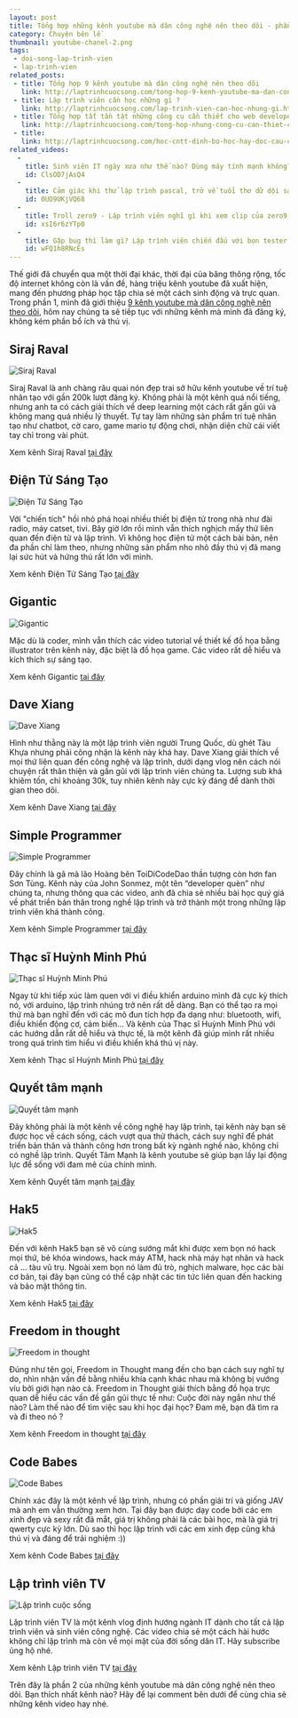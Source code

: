 ```yaml
---
layout: post
title: Tổng hợp những kênh youtube mà dân công nghệ nên theo dõi - phần 2
category: Chuyện bên lề
thumbnail: youtube-chanel-2.png
tags:
 - doi-song-lap-trinh-vien
 - lap-trinh-vien
related_posts:
 - title: Tổng hợp 9 kênh youtube mà dân công nghệ nên theo dõi
   link: http://laptrinhcuocsong.com/tong-hop-9-kenh-youtube-ma-dan-cong-nghe-nen-theo-doi.html
 - title: Lập trình viên cần học những gì ?
   link: http://laptrinhcuocsong.com/lap-trinh-vien-can-hoc-nhung-gi.html
 - title: Tổng hợp tất tần tật những công cụ cần thiết cho web developer
   link: http://laptrinhcuocsong.com/tong-hop-nhung-cong-cu-can-thiet-cho-web-developer.html
 - title:
   link: http://laptrinhcuocsong.com/hoc-cntt-dinh-bo-hoc-hay-doc-cau-chuyen-cua-minh.html
related_videos:
  -
    title: Sinh viên IT ngày xưa như thế nào? Dùng máy tính mạnh không?
    id: ClsOD7jAsQ4
  -
    title: Cảm giác khi thử lập trình pascal, trở về tuổi thơ dữ dội sau 10 năm 
    id: 0UO9UKjVQ68
  -
    title: Troll zero9 - Lập trình viên nghĩ gì khi xem clip của zero9 
    id: xsI6r6zYTp0
  -
    title: Gặp bug thì làm gì? Lập trình viên chiến đấu với bọn tester như thế nào? 
    id: wFQ1h8RNcEs
---
```

Thế giới đã chuyển qua một thời đại khác, thời đại của băng thông rộng, tốc độ internet không còn là vấn đề, hàng triệu kênh youtube đã xuất hiện, mang đến phương pháp học tập chia sẻ một cách sinh động và trực quan. Trong phần 1, mình đã giới thiệu [9 kênh youtube mà dân công nghệ nên theo dõi](http://laptrinhcuocsong.com/tong-hop-9-kenh-youtube-ma-dan-cong-nghe-nen-theo-doi.html), hôm nay chúng ta sẽ tiếp tục với những kênh mà mình đã đăng ký, không kém phần bổ ích và thú vị.

## Siraj Raval

![Siraj Raval](images/youtuber-siraj-raval.jpg)

Siraj Raval là anh chàng râu quai nón đẹp trai sở hữu kênh youtube về trí tuệ nhân tạo với gần 200k lượt đăng ký. Không phải là một kênh quá nổi tiếng, nhưng anh ta có cách giải thích về deep learning một cách rất gần gũi và không mang quá nhiều lý thuyết. Tự tay làm những sản phẩm trí tuệ nhân tạo như chatbot, cờ caro, game mario tự động chơi, nhận diện chữ cái viết tay chỉ trong vài phút.

Xem kênh Siraj Raval [tại đây](https://www.youtube.com/channel/UCWN3xxRkmTPmbKwht9FuE5A)

## Điện Tử Sáng Tạo

![Điện Tử Sáng Tạo](images/youtuber-dien-tu-sang-tao.jpg)

Với "chiến tích" hồi nhỏ phá hoại nhiều thiết bị điện tử trong nhà như đài radio, máy catset, tivi. Bây giờ lớn rồi mình vẫn thích nghịch mấy thứ liên quan đến điện tử và lập trình. Vì không học điện tử một cách bài bản, nên đa phần chỉ làm theo, nhưng những sản phẩm nho nhỏ đầy thú vị đã mang lại sức hút và hứng thú rất lớn với mình.

Xem kênh Điện Tử Sáng Tạo [tại đây](https://www.youtube.com/channel/UCFdTYLylujurbfCu5qbjcVw)

## Gigantic

![Gigantic](images/youtuber-gigantic.jpg)

Mặc dù là coder, mình vẫn thích các video tutorial về thiết kế đồ họa bằng illustrator trên kênh này, đặc biệt là đồ họa game. Các video rất dễ hiểu và kích thích sự sáng tạo.

Xem kênh Gigantic [tại đây](https://www.youtube.com/channel/UCX4mqbvv5lGqLpI4FYlJt4w)

## Dave Xiang

![Dave Xiang](images/youtuber-dave-xiang.jpg)

Hình như thằng này là một lập trình viên người Trung Quốc, dù ghét Tàu Khựa nhưng phải công nhận là kênh này khá hay. Dave Xiang giải thích về mọi thứ liên quan đến công nghệ và lập trình, dưới dạng vlog nên cách nói chuyện rất thân thiện và gần gũi với lập trình viên chúng ta. Lượng sub khá khiêm tốn, chỉ khoảng 30k, tuy nhiên kênh này cực kỳ đáng để dành thời gian theo dõi.

Xem kênh Dave Xiang [tại đây](https://www.youtube.com/channel/UCu44AnfqsP-sRxmZHdnhblw)

## Simple Programmer

![Simple Programmer](images/youtuber-simple-programmer.jpg)

Đây chính là gã mà lão Hoàng bên ToiDiCodeDao thần tượng còn hơn fan Sơn Tùng. Kênh này của John Sonmez, một tên “developer quèn” như chúng ta, nhưng thông qua các video, anh đã chia sẻ nhiều bài học quý giá về phát triển bản thân trong nghề lập trình và trở thành một trong những lập trình viên khá thành công.

Xem kênh Simple Programmer [tại đây](https://www.youtube.com/channel/UCFxdcuY-S6yjZGq_2cjilHg)

## Thạc sĩ Huỳnh Minh Phú

![Thạc sĩ Huỳnh Minh Phú](images/youtuber-huynh-minh-phu.jpg)

Ngay từ khi tiếp xúc làm quen với vi điều khiển arduino mình đã cực kỳ thích nó, với arduino, lập trình nhúng trở nên rất dễ dàng. Bạn có thể tạo ra mọi thứ mà bạn  nghĩ đến với các mô đun tích hợp đa dạng như: bluetooth, wifi, điều khiển động cơ, cảm biến... Và kênh của Thạc sĩ Huỳnh Minh Phú với các hướng dẫn rất dễ hiểu và thực tế, là một kênh đã giúp mình rất nhiều trong quá trình tìm hiểu vi điều khiển khá thú vị này.

Xem kênh Thạc sĩ Huỳnh Minh Phú [tại đây](https://www.youtube.com/channel/UCFaYTrggUAcR1vhmV7Gl-3w)

## Quyết tâm mạnh

![Quyết tâm mạnh](images/youtuber-quyet-tam-manh.jpg)

Đây không phải là một kênh về công nghệ hay lập trình, tại kênh này bạn sẽ được học về cách sống, cách vượt qua thử thách, cách suy nghĩ để phát triển bản thân và thành công hơn trong bất kỳ ngành nghề nào, không chỉ có nghề lập trình. Quyết Tâm Mạnh là kênh youtube sẽ giúp bạn lấy lại động lực để sống với đam mê của chính mình.

Xem kênh Quyết tâm mạnh [tại đây](https://www.youtube.com/channel/UCdcfmB3jTG4IvuK60yaqrxg)

## Hak5

![Hak5](images/youtuber-hak5.jpg)

Đến với kênh Hak5 bạn sẽ vô cùng sướng mắt khi được xem bọn nó hack mọi thứ, bẻ khóa windows, hack máy ATM, hack nhà máy hạt nhân và hack cả ... tàu vũ trụ. Ngoài xem bọn nó làm đủ trò, nghịch malware, học các bài cơ bản, tại đây bạn cũng có thể cập nhật các tin tức liên quan đến hacking và bảo mật thông tin.

Xem kênh Hak5 [tại đây](https://www.youtube.com/channel/UC3s0BtrBJpwNDaflRSoiieQ)

## Freedom in thought

![Freedom in thought](images/youtuber-freedom-in-thought.jpg)

Đúng như tên gọi, Freedom in Thought mang đến cho bạn cách suy nghĩ tự do, nhìn nhận vấn đề bằng nhiều khía cạnh khác nhau mà không bị vướng víu bởi giới hạn nào cả. Freedom in Thought giải thích bằng đồ họa trực quan dễ hiểu các vấn đề gần gũi thực tế như: Cuộc đời này ngắn như thế nào? Làm thế nào để tìm việc sau khi học đại học? Đam mê, bạn đã tìm ra và đi theo nó ?

Xem kênh Freedom in thought [tại đây](https://www.youtube.com/channel/UCd6Za0CXVldhY8fK8eYoIuw)

## Code Babes

![Code Babes](images/youtuber-code-babes.jpg)

Chính xác đây là một kênh về lập trình, nhưng có phần giải trí và giống JAV mà anh em vẫn thường xem hơn. Tại đây bạn được dạy code bởi các em xinh đẹp và sexy rất đã mắt, giá trị không phải là các bài học, mà là giá trị qwerty cực kỳ lớn. Dù sao thì học lập trình với các em xinh đẹp cũng khá thú vị và đáng để trải nghiệm :))

Xem kênh Code Babes [tại đây](https://www.youtube.com/channel/UCVg4DAiKW5WgPKKbQAJ89MA)

## Lập trình viên TV

![Lập trình cuộc sống](https://img.youtube.com/vi/Zo8pGBDi6SA/0.jpg)

Lập trình viên TV là một kênh vlog định hướng ngành IT dành cho tất cả lập trình viên và sinh viên công nghệ. Các video chia sẻ một cách hài hước không chỉ lập trình mà còn về mọi mặt của đời sống dân IT. Hãy subscribe ủng hộ nhé.

Xem kênh Lập trình viên TV [tại đây](https://www.youtube.com/channel/UC5CIt5W4kq4ie0KJEdg2ztg)

Trên đây là phần 2 của  những kênh youtube mà dân công nghệ nên theo dõi. Bạn thích nhất kênh nào? Hãy để lại comment bên dưới để cùng chia sẻ những kênh video hay nhé. 
